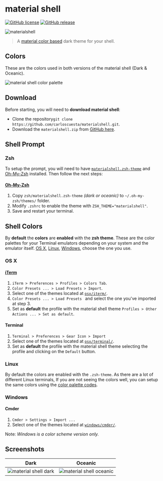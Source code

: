 # material shell

[![GitHub license](https://img.shields.io/github/license/carloscuesta/materialshell.svg?style=flat-square)](https://github.com/carloscuesta/materialshell)
[![GitHub release](https://img.shields.io/github/release/carloscuesta/materialshell.svg?style=flat-square)](https://github.com/carloscuesta/materialshell)

![materialshell](https://cloud.githubusercontent.com/assets/7629661/11194912/348e69f6-8caf-11e5-97ec-876bd6565125.gif)

> A [material color based](https://www.google.com/design/spec/style/color.html#color-color-palette) dark theme for your shell.  

## Colors

These are the colors used in both versions of the material shell (Dark & Oceanic).

![material shell color palette](https://cloud.githubusercontent.com/assets/7629661/11169947/1337b238-8bc6-11e5-8eaa-37d435b9ecee.png)

## Download

Before starting, you will need to **download material shell**: 

- Clone the repository```git clone https://github.com/carloscuesta/materialshell.git```. 
- Download the ```materialshell.zip``` from [GitHub here](https://github.com/carloscuesta/materialshell/archive/master.zip).

## Shell Prompt

### Zsh

To setup the prompt, you will need to have [```materialshell.zsh-theme```](https://github.com/carloscuesta/materialshell/tree/master/zsh/materialshell.zsh-theme) and [Oh-My-Zsh](http://ohmyz.sh/) installed. Then follow the next steps:

#### [Oh-My-Zsh](http://ohmyz.sh/)

1. Copy ```zsh/materialshell.zsh-theme``` _(dark or oceanic)_ to ```~/.oh-my-zsh/themes/``` folder.
2. Modify ```.zshrc``` to enable the theme with ```ZSH_THEME="materialshell"```.
3. Save and restart your terminal.

## Shell Colors

By **default** the **colors** are **enabled** with the **zsh theme**. These are the color palettes for your Terminal emulators depending on your system and the emulator itself. [OS X](https://github.com/carloscuesta/materialshell#os-x), [Linux](https://github.com/carloscuesta/materialshell#linux), [Windows](https://github.com/carloscuesta/materialshell#windows), choose the one you use. 

### OS X

#### [iTerm](https://www.iterm2.com/) 

1. ```iTerm > Preferences > Profiles > Colors Tab```.
2. ```Color Presets ... > Load Presets > Import```.
3. Select one of the themes located at [```osx/iterm/```](https://github.com/carloscuesta/materialshell/tree/master/osx/iterm).
4. ```Color Presets ... > Load Presets ``` and select the one you've imported at step 3.
5. Set as **default** the profile with the material shell theme ```Profiles > Other Actions ... > Set as default```.

#### Terminal

1. ```Terminal > Preferences > Gear Icon > Import```
2. Select one of the themes located at [```osx/terminal/```](https://github.com/carloscuesta/materialshell/tree/master/osx/terminal).
3. Set as **default** the profile with the material shell theme selecting the profile and clicking on the ```Default``` button.

### Linux

By default the colors are enabled with the ```.zsh-theme```. As there are a lot of different Linux terminals, If you are not seeing the colors well, you can setup the same colors using the [color palette codes](https://github.com/carloscuesta/materialshell/blob/master/colors.md). 

### Windows

#### Cmder

1. ```Cmder > Settings > Import ... ```
2. Select one of the themes located at [```windows/cmder/```](https://github.com/carloscuesta/materialshell/tree/master/windows/cmder). 

Note: _Windows is a color scheme version only._

## Screenshots

| Dark | Oceanic |
|:-:|:-:|
| ![material shell dark](https://cloud.githubusercontent.com/assets/7629661/11183296/3fd39d7e-8c71-11e5-8a91-8713a9176a5c.png) | ![material shell oceanic](https://cloud.githubusercontent.com/assets/7629661/11183295/3fd236d2-8c71-11e5-8e56-bbf5c50686ce.png) |
